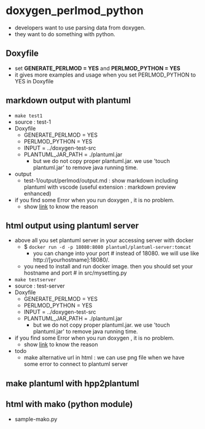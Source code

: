 # doxygen_perlmod_python
- developers want to use parsing data from doxygen.
- they want to do something with python.

## Doxyfile
- set **GENERATE_PERLMOD = YES**   and **PERLMOD_PYTHON = YES**
- it gives more examples and usage when you set PERLMOD_PYTHON to YES in Doxyfile

## markdown output with plantuml
- `make test1`
- source : test-1
- Doxyfile
  - GENERATE_PERLMOD = YES
  - PERLMOD_PYTHON = YES
  - INPUT =  ../doxygen-test-src
  - PLANTUML_JAR_PATH = ./plantuml.jar
    - but we do not copy proper plantuml.jar. we use 'touch plantuml.jar' to remove java running time.
- output
	- test-1/output/perlmod/output.md : show markdown including plantuml with vscode (useful extension : markdown preview enhanced)
- if you find some Error when you run doxygen , it is no problem.
  - show [link](test-1/README.md) to know the reason

## html output using plantuml server
- above all you set plantuml server in your accessing server with docker
    - $ ```docker run -d -p 18080:8080 plantuml/plantuml-server:tomcat```
        - you can change into your port # instead of 18080. we will use like http://[yourhostname]:18080/.
    - you need to install and run docker image. then you should set your hostname and port # in src/mysetting.py
- `make testserver`
- source : test-server
- Doxyfile
  - GENERATE_PERLMOD = YES
  - PERLMOD_PYTHON = YES
  - INPUT =  ../doxygen-test-src
  - PLANTUML_JAR_PATH = ./plantuml.jar
    - but we do not copy proper plantuml.jar. we use 'touch plantuml.jar' to remove java running time.
- if you find some Error when you run doxygen , it is no problem.
  - show [link](test-server/README.md) to know the reason
- todo
  - make alternative url in html : we can use png file when we have some error to connect to plantuml server

## make plantuml with hpp2plantuml

## html with mako (python module)
- sample-mako.py


